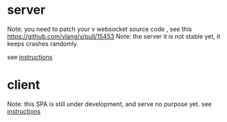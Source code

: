 # server

Note: you need to patch your v websocket source code , see this https://github.com/vlang/v/pull/15453
Note: the server it is not stable yet, it keeps crashes randomly.

see [instructions](server/README.md)

# client

Note: this SPA is still under development, and serve no purpose yet.
see [instructions](client//README.md)
